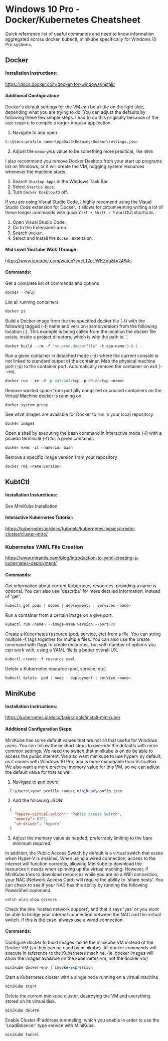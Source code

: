 # Windows 10 Pro - Docker/Kubernetes Cheatsheet
Quick referrence list of useful commands and need to know information aggregated across docker, kubectl, minikube specifically for Windows 10 Pro systems.

## Docker

  #### Installation Instructions:

  https://docs.docker.com/docker-for-windows/install/

  #### Additional Configuration:

  Docker's default settings for the VM can be a little on the light side, depending what you are trying to do. You can adjust the defaults by following these few simple steps. I had to do this originally because of
  the size require to compile a larger Angular application.

  1. Navigate to and open
  ```PowerShell
  C:\Users<profile name>\AppData\Roaming\Docker\settings.json
  ```
  2. Adjust the `memoryMib` value to be something more practical, like `4096`

  I also recommend you remove Docker Desktop from your start up programs list on Windows, or it will create the VM, hogging system resources whenever the machine starts.

  1. Search `Startup Apps` in the Windows Task Bar.
  2. Select `Startup Apps`.
  3. Turn `Docker Desktop` to off.

  If you are using Visual Studio Code, I highly recomend using the Visual Studio Code extension for Docker. It allows for circumventing writing a lot of these longer commands with quick `Ctrl + Shift + P` and GUI shortcuts.

  1. Open Visual Studio Code.
  2. Go to the Extensions area.
  3. Search `Docker`.
  4. Select and install the `Docker` extension.

  #### Mid Level YouTube Walk Through:

  https://www.youtube.com/watch?v=cLT7eUWKZpg&t=2494s

  #### Commands:

  Get a complete list of commands and options
  
  ```PowerShell
  docker --help
  ```

  List all running containers
  
  ```PowerShell
  docker ps
  ```

  Build a Docker image from the the specified docker file (-f) with the following tagged (-t) name and version (name:version) from the following location (.). This example is being called from the location the docker file exists, inside a project directory, which is why the path is '.'. 

  ```PowerShell
  docker build --rm -f "my.prod.dockerfile" -t app-name:0.0.1 .
  ```

  Run a given container in detached mode (-d) where the current console is not linked to standard output of the container. Map the physical machine port (-p) to the container port. Automatically remove the container on exit (--rm).

  ```PowerShell
  docker run --rm -d -p 443:443/tcp -p 80:80/tcp <name>
  ```

  Remove wasted space from partially compilled or unused containers on the Virtual Machine docker is running on.

  ```PowerShell
  docker system prune
  ```

  See what images are available for Docker to run in your local repository.

  ```PowerShell
  docker images
  ```

  Open a shell by executing the bash command in interactive mode (-i) with a psuedo terminale (-t) for a given container.

  ```PowerShell
  docker exec -it <name/id> bash
  ```

  Remove a specific image version from your repository

  ```PowerShell
  docker rmi <name:version>
  ```

## KubtCtl

  #### Installation Insturctions:

  See MiniKube Installation

  #### Interactive Kubernetes Tutorial:

  https://kubernetes.io/docs/tutorials/kubernetes-basics/create-cluster/cluster-intro/ 

  ### Kubernetes YAML File Creation

  https://www.mirantis.com/blog/introduction-to-yaml-creating-a-kubernetes-deployment/

  #### Commands:

  Get information about current Kubernetes resources, providing a name is optional. You can also use 'describe' for more detailed information, instead of 'get'.

  ```PowerShell
  kubectl get pods | nodes | deployments | services <name>
  ```

  Run a container from a certain image on a give port.

  ```PowerShell
  kubectl run <name> --image=name:version --port=80
  ```

  Create a Kubernetes resource (pod, service, etc) from a file. You can string multiple -f tags together for multiple files. You can also use the create command with flags to create resources, but with number of options you can work with, using a YAML file is a better overall UX.

  ```PowerShell
  kubectl create -f resource.yaml
  ```

  Delete a Kubernetes resource (pod, service, etc)

  ```PowerShell
  kubectl delete  pod | node | deployment | service <name>
  ```

## MiniKube

  #### Installation Instructions:

  https://kubernetes.io/docs/tasks/tools/install-minikube/

  #### Additional Configuration Steps:

  MiniKube has some default values that are not all that useful for Windows users. You can follow these short steps to override the defaults with more
  common settings. We need the switch that minikube is on do be able to access the public interent. We also want minikube to use hyperv by default, as it comes with Windows 10 Pro, and is more managable than VirtualBox. We also want a more practical memory value for this VM, so we can adjust the default value for that as well.

  1. Navigate to and open: 
  ```PowerShell
    C:\Users\<your profile name>\.minikube\config.json
  ```
  2. Add the following JSON:
  ```JSON
    {
      "hyperv-virtual-switch": "Public Access Switch",
      "memory": 8152,
      "vm-driver": "hyperv"
    }
  ```
  3. Adjust the memory value as needed, preferrably limiting to the bare minimum required.

  In addition, the Public Access Switch by default is a virtual switch that exists when Hyper-V is enabled. When using a wired connection, access to the internet will function correctly, allowing MiniKube to download the resources it needs when spinning up the virtual maching. However, if MiniKube tries to download resources while you are on a WiFi connection, your NAC (Network Access Card) will require the ability to 'share hosts'. You can check to see if your NAC has this ability by running the following PowerShell command.

  ```PowerShell
  netsh wlan show dirvers
  ```

  Check the line 'hosted network support', and that it says 'yes' or you wont be able to bridge your internet connection between the NAC and the virtual switch. If this is the case, always use a wired connection.

  #### Commands:

  Configure docker to build images inside the minikube VM instead of the Docker VM (so they can be used by minikube). All docker commands will execute in reference to the Kubernetes machine. (ie. docker images will show the images available on the kubernetes vm, not the docker vm)

  ```PowerShell
  minikube docker-env | Invoke-Expression
  ```
  Start a Kubernetes cluster with a single node running on a virtual machine

  ```PowerShell
  minikube start
  ```

  Delete the current minikube cluster, destroying the VM and everything stored on its virtual disk.

  ```PowerShell
  minikube delete
  ```

  Enable Cluster IP address tunnneling, which you enable in order to use the 'LoadBalancer' type service with MiniKube.

  ```PowerShell
  minikube tunnel
  ```
